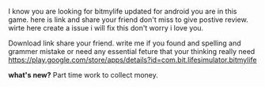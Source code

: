 I know you are looking for bitmylife updated for android you are in this game. here is link and share your friend don't miss to give postive review. wirte here create a issue i will fix this don't worry i love you. 


Download link share your friend. write me if you found and spelling and grammer mistake or need any essential feture that your thinking really need
https://play.google.com/store/apps/details?id=com.bit.lifesimulator.bitmylife

<b>what's new?</b>
Part time work to collect money.


